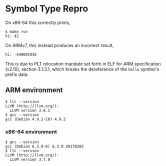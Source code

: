 # Symbol Type Repro
On x86-64 this correctly prints,
```
$ make run
hi: 42
```
On ARMv7, this instead produces an incorrect result,
```
hi: -440601936
```
This is due to PLT relocation mandate set forth in ELF for ARM specification
(v2.10), section 3.1.3.1, which breaks the dereference of the `hello` symbol's
prefix data.


## ARM environment
```
$ llc --version
LLVM (http://llvm.org/):
  LLVM version 3.8.1
$ gcc --version
gcc (Debian 4.9.2-10) 4.9.2
```

### x86-64 environment
```
$ gcc --version
gcc (Debian 6.3.0-6) 6.3.0 20170205
$ llc --version
LLVM (http://llvm.org/):
  LLVM version 3.7.0
```
